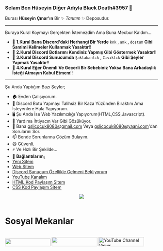 ### Selam Ben Hüseyin Diğer Adıyla Black Death#3957 👋


Burası **Hüseyin Çınar'ın** Bir ✨ _Tanıtım_ ✨ Deposudur.
___________________________________________________________________
Buraya Kural Koymayı Gerçekten İstemezdim Ama Buna Mecbur Kaldım...
- :no_entry_sign: **1.Kural Bana Discord'daki Herhangi Bir Yerde** `knk` , `amk` , `dostum` **Gibi Samimi Kelimeler Kullanmak Yasaktır**:bangbang:
- :no_entry_sign: **2.Kural Discord Botlarımı Kendiniz Yapmış Gibi Göstermek Yasaktır**:bangbang:
- :no_entry_sign: **3.Kural Discord Sunucumda** `Şaklabanlık` , `Cıvıklık` **Gibi Şeyler Yapmak Yasaktır**:bangbang:
- :no_entry_sign: **4.Kural Eğer Önemli Ve Geçerli Bir Sebebiniz Yoksa Bana Arkadaşlık İsteği Atmayın Kabul Etmem**:bangbang:
___________________________________________________________________
Şu Anda Yaptığım Bazı Şeyler;

- 🏠 Evden Çalışıyorum.
- 🤖 Discord Botu Yapmayı Talihsiz Bir Kaza Yüzünden Bıraktım Ama İsteyenlere Hala Yapıyorum.
- 🖥️ Şu Anda İse Web Yazılımcılığı Yapıyorum(HTML,CSS,Javascript).
- 🤔 Yardıma İhtiyacın Var Gibi Gözüküyor.
- 💬 Bana gslicocuk8080@gmail.com Veya gslicocuk8080@yaani.com'dan Sorularını Sor.
- 📫 Bende Sorunlarına Çözüm Bulayım.
- 😄 Güvenli.
- ⚡ Ve Hızlı Bir Şekilde...
- 💬 **Bağlantılarım;**
- <a href="https://futuree.netlify.app" target="_blank">Yeni Sitem</a>
- <a href="https://www.sites.google.com/view/the-hsyn-world/ana-sayfa" target="_blank">Web Sitem</a>
- <a href="https://futuree.netlify.app/dc" target="_blank">Discord Sunucum Özellikle Gelmeni Bekliyorum</a>
- <a href="https://www.youtube.com/channel/UCHMf4qpv2a1xO0pfm4cshMQ/featured" target="_blank">YouTube Kanalım</a>
- <a href="https://prohtmlcod.tr.gg/" target="_blank">HTML Kod Paylaşım Sitem</a>
- <a href="https://procsscod.tr.gg/" target="_blank">CSS Kod Paylaşım Sitem</a>


<div style="text-align: center;" title="Discord Profile"><a href="https://futuree.netlify.app"><img src="https://lanyard-profile-readme.vercel.app/api/782246367204605953"></img><a/></div><br>

### <h1>Sosyal Mekanlar</h1>
<br>
<img width="150px" height="25px" src="https://komarev.com/ghpvc/?username=Huseyin-Cinar&color=blue&style=plastic&label=Ziyaretçi+Sayısı"> <img width="150px" height="30px" src="https://img.shields.io/github/followers/Huseyin-Cinar?color=236ad3&labelColor=1155ba&style=for-the-badge&logo=github&label=TakipEt">
<img width="150px" height="30px" alt="YouTube Channel Views" src="https://img.shields.io/youtube/channel/views/UCHMf4qpv2a1xO0pfm4cshMQ?style=social">
